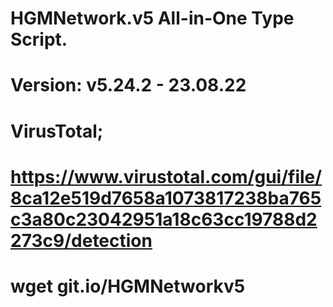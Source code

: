 # HGMNetwork.v5 All-in-One Type Script.

Version: v5.24.2 - 23.08.22
====
VirusTotal;
====
https://www.virustotal.com/gui/file/8ca12e519d7658a1073817238ba765c3a80c23042951a18c63cc19788d2273c9/detection
====
wget git.io/HGMNetworkv5
====
